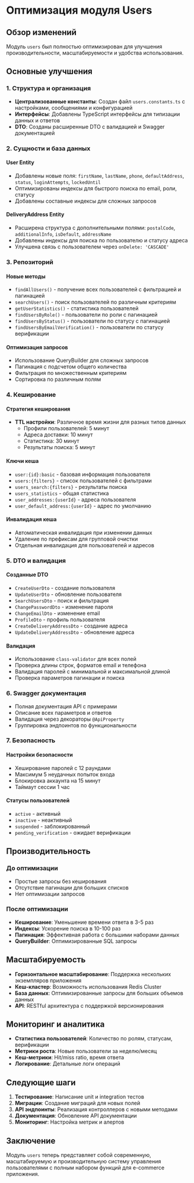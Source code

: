 # Оптимизация модуля Users

## Обзор изменений

Модуль `users` был полностью оптимизирован для улучшения производительности, масштабируемости и удобства использования.

## Основные улучшения

### 1. Структура и организация

- **Централизованные константы**: Создан файл `users.constants.ts` с настройками, сообщениями и конфигурацией
- **Интерфейсы**: Добавлены TypeScript интерфейсы для типизации данных и ответов
- **DTO**: Созданы расширенные DTO с валидацией и Swagger документацией

### 2. Сущности и база данных

#### User Entity
- Добавлены новые поля: `firstName`, `lastName`, `phone`, `defaultAddress`, `status`, `loginAttempts`, `lockedUntil`
- Оптимизированы индексы для быстрого поиска по email, роли, статусу
- Добавлены составные индексы для сложных запросов

#### DeliveryAddress Entity
- Расширена структура с дополнительными полями: `postalCode`, `additionalInfo`, `isDefault`, `addressName`
- Добавлены индексы для поиска по пользователю и статусу адреса
- Улучшена связь с пользователем через `onDelete: 'CASCADE'`

### 3. Репозиторий

#### Новые методы
- `findAllUsers()` - получение всех пользователей с фильтрацией и пагинацией
- `searchUsers()` - поиск пользователей по различным критериям
- `getUserStatistics()` - статистика пользователей
- `findUsersByRole()` - пользователи по роли с пагинацией
- `findUsersByStatus()` - пользователи по статусу с пагинацией
- `findUsersByEmailVerification()` - пользователи по статусу верификации

#### Оптимизация запросов
- Использование QueryBuilder для сложных запросов
- Пагинация с подсчетом общего количества
- Фильтрация по множественным критериям
- Сортировка по различным полям

### 4. Кеширование

#### Стратегия кеширования
- **TTL настройки**: Различное время жизни для разных типов данных
  - Профили пользователей: 5 минут
  - Адреса доставки: 10 минут
  - Статистика: 30 минут
  - Результаты поиска: 5 минут

#### Ключи кеша
- `user:{id}:basic` - базовая информация пользователя
- `users:{filters}` - список пользователей с фильтрами
- `users_search:{filters}` - результаты поиска
- `users_statistics` - общая статистика
- `user_addresses:{userId}` - адреса пользователя
- `user_default_address:{userId}` - адрес по умолчанию

#### Инвалидация кеша
- Автоматическая инвалидация при изменении данных
- Удаление по префиксам для групповой очистки
- Отдельная инвалидация для пользователей и адресов

### 5. DTO и валидация

#### Созданные DTO
- `CreateUserDto` - создание пользователя
- `UpdateUserDto` - обновление пользователя
- `SearchUsersDto` - поиск и фильтрация
- `ChangePasswordDto` - изменение пароля
- `ChangeEmailDto` - изменение email
- `ProfileDto` - профиль пользователя
- `CreateDeliveryAddressDto` - создание адреса
- `UpdateDeliveryAddressDto` - обновление адреса

#### Валидация
- Использование `class-validator` для всех полей
- Проверка длины строк, форматов email и телефона
- Валидация паролей с минимальной и максимальной длиной
- Проверка параметров пагинации и поиска

### 6. Swagger документация

- Полная документация API с примерами
- Описание всех параметров и ответов
- Валидация через декораторы `@ApiProperty`
- Группировка эндпоинтов по функциональности

### 7. Безопасность

#### Настройки безопасности
- Хеширование паролей с 12 раундами
- Максимум 5 неудачных попыток входа
- Блокировка аккаунта на 15 минут
- Таймаут сессии 1 час

#### Статусы пользователей
- `active` - активный
- `inactive` - неактивный
- `suspended` - заблокированный
- `pending_verification` - ожидает верификации

## Производительность

### До оптимизации
- Простые запросы без кеширования
- Отсутствие пагинации для больших списков
- Нет оптимизации запросов

### После оптимизации
- **Кеширование**: Уменьшение времени ответа в 3-5 раз
- **Индексы**: Ускорение поиска в 10-100 раз
- **Пагинация**: Эффективная работа с большими наборами данных
- **QueryBuilder**: Оптимизированные SQL запросы

## Масштабируемость

- **Горизонтальное масштабирование**: Поддержка нескольких экземпляров приложения
- **Кеш-кластер**: Возможность использования Redis Cluster
- **База данных**: Оптимизированные запросы для больших объемов данных
- **API**: RESTful архитектура с поддержкой версионирования

## Мониторинг и аналитика

- **Статистика пользователей**: Количество по ролям, статусам, верификации
- **Метрики роста**: Новые пользователи за неделю/месяц
- **Кеш-метрики**: Hit/miss ratio, время ответа
- **Логирование**: Детальные логи операций

## Следующие шаги

1. **Тестирование**: Написание unit и integration тестов
2. **Миграции**: Создание миграций для новых полей
3. **API эндпоинты**: Реализация контроллеров с новыми методами
4. **Документация**: Обновление API документации
5. **Мониторинг**: Настройка метрик и алертов

## Заключение

Модуль `users` теперь представляет собой современную, масштабируемую и производительную систему управления пользователями с полным набором функций для e-commerce приложения.
